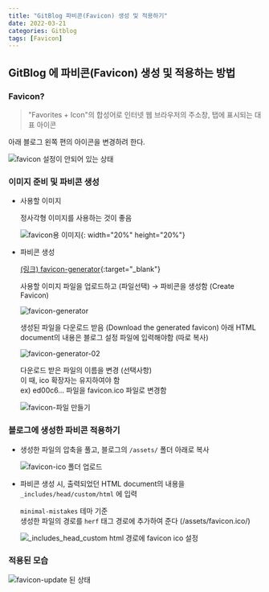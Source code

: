 ```yaml
---
title: "GitBlog 파비콘(Favicon) 생성 및 적용하기"
date: 2022-03-21
categories: Gitblog
tags: [Favicon]
---
```


GitBlog 에 파비콘(Favicon) 생성 및 적용하는 방법
------

### Favicon? 
> "Favorites + Icon"의 합성어로 인터넷 웹 브라우저의 주소창, 탭에 표시되는 대표 아이콘

아래 블로그 왼쪽 편의 아이콘을 변경하려 한다.  
 
![favicon 설정이 안되어 있는 상태](https://user-images.githubusercontent.com/76153041/159212163-a60549fa-e776-454a-bb03-a1c9d7de688b.png)

### 이미지 준비 및 파비콘 생성

- 사용할 이미지  
      
  정사각형 이미지를 사용하는 것이 좋음  

  ![favicon용 이미지](https://user-images.githubusercontent.com/76153041/159210308-0e238928-1658-4216-bfcd-aa0df9f463cb.png){: width="20%" height="20%"}  

   
- 파비콘 생성  
  
  [(링크) favicon-generator](https://www.favicon-generator.org/){:target="_blank"}
  
  
  사용할 이미지 파일을 업로드하고 (파일선택) → 파비콘을 생성함 (Create Favicon)  

  ![favicon-generator](https://user-images.githubusercontent.com/76153041/159210975-16270ef4-88b8-47d6-8a3b-41426ad20374.png)  
    
  생성된 파일을 다운로드 받음 (Download the generated favicon)
  아래 HTML document의 내용은 블로그 설정 파일에 입력해야함 (따로 복사)  
  

  ![favicon-generator-02](https://user-images.githubusercontent.com/76153041/159210983-4ea54f53-5f99-437a-a0fd-de3664433f08.png)  
  
  다운로드 받은 파일의 이름을 변경 (선택사항)  
  이 때, ico 확장자는 유지하여야 함  
  ex) ed00c6... 파일을 favicon.ico 파일로 변경함  
      
  ![favicon-파일 만들기](https://user-images.githubusercontent.com/76153041/159211993-91ae9936-55da-40ce-8a29-f9c973a00f67.png)  

### 블로그에 생성한 파비콘 적용하기  

- 생성한 파일의 압축을 풀고, 블로그의 `/assets/` 폴더 아래로 복사  

  ![favicon-ico 폴더 업로드](https://user-images.githubusercontent.com/76153041/159212363-25f845a9-0804-4a28-b939-040b5aab36df.png)  

- 파비콘 생성 시, 출력되었던 HTML document의 내용을 `_includes/head/custom/html` 에 입력  
  
  `minimal-mistakes` 테마 기준  
  생성한 파일의 경로를 `herf` 태그 경로에 추가하여 준다 (/assets/favicon.ico/)  
  
  ![_includes_head_custom html 경로에 favicon ico 설정](https://user-images.githubusercontent.com/76153041/159212365-3d2f69cd-28dc-4d6e-84c3-7e0910994404.png)  


### 적용된 모습  
![favicon-update 된 상태](https://user-images.githubusercontent.com/76153041/159212719-0bfccb72-1cca-4d16-ae90-491a39c4d55e.png)  
